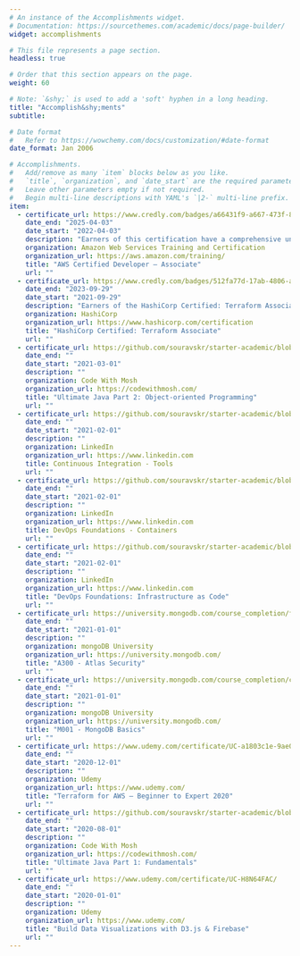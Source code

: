 ```yaml
---
# An instance of the Accomplishments widget.
# Documentation: https://sourcethemes.com/academic/docs/page-builder/
widget: accomplishments

# This file represents a page section.
headless: true

# Order that this section appears on the page.
weight: 60

# Note: `&shy;` is used to add a 'soft' hyphen in a long heading.
title: "Accomplish&shy;ments"
subtitle:

# Date format
#   Refer to https://wowchemy.com/docs/customization/#date-format
date_format: Jan 2006

# Accomplishments.
#   Add/remove as many `item` blocks below as you like.
#   `title`, `organization`, and `date_start` are the required parameters.
#   Leave other parameters empty if not required.
#   Begin multi-line descriptions with YAML's `|2-` multi-line prefix.
item:
  - certificate_url: https://www.credly.com/badges/a66431f9-a667-473f-8c90-5d52dfdf0e2b/public_url
    date_end: "2025-04-03"
    date_start: "2022-04-03"
    description: "Earners of this certification have a comprehensive understanding of application life-cycle management and demonstrated proficiency in writing applications with AWS service APIs, AWS CLI, and SDKs; using containers; and deploying with a CI/CD pipeline. Badge owners are able to develop, deploy, and debug cloud-based applications that follow AWS best practices."
    organization: Amazon Web Services Training and Certification
    organization_url: https://aws.amazon.com/training/
    title: "AWS Certified Developer – Associate"
    url: ""
  - certificate_url: https://www.credly.com/badges/512fa77d-17ab-4806-a844-29cb66fa47ec/public_url
    date_end: "2023-09-29"
    date_start: "2021-09-29"
    description: "Earners of the HashiCorp Certified: Terraform Associate certification know the basic concepts, skills, and use cases associated with open source HashiCorp Terraform. They understand and can utilize Terraform according to the certification objectives. Additionally, they understand why enterprises choose to extend Terraform Open Source with Terraform Enterprise to solve business critical objectives."
    organization: HashiCorp
    organization_url: https://www.hashicorp.com/certification
    title: "HashiCorp Certified: Terraform Associate"
    url: ""
  - certificate_url: https://github.com/souravskr/starter-academic/blob/master/static/certs/certificate-of-completion-for-ultimate-java-part-2-object-oriented-programming.pdf
    date_end: ""
    date_start: "2021-03-01"
    description: ""
    organization: Code With Mosh
    organization_url: https://codewithmosh.com/
    title: "Ultimate Java Part 2: Object-oriented Programming"
    url: ""
  - certificate_url: https://github.com/souravskr/starter-academic/blob/master/static/certs/CertificateOfCompletion_Continuous%20Integration%20Tools.pdf
    date_end: ""
    date_start: "2021-02-01"
    description: ""
    organization: LinkedIn
    organization_url: https://www.linkedin.com
    title: Continuous Integration - Tools
    url: ""
  - certificate_url: https://github.com/souravskr/starter-academic/blob/master/static/certs/CertificateOfCompletion_DevOps%20Foundations%20Containers.pdf
    date_end: ""
    date_start: "2021-02-01"
    description: ""
    organization: LinkedIn
    organization_url: https://www.linkedin.com
    title: DevOps Foundations - Containers
    url: ""
  - certificate_url: https://github.com/souravskr/starter-academic/blob/master/static/certs/CertificateOfCompletion_DevOps%20Foundations%20Infrastructure%20as%20Code.pdf
    date_end: ""
    date_start: "2021-02-01"
    description: ""
    organization: LinkedIn
    organization_url: https://www.linkedin.com
    title: "DevOps Foundations: Infrastructure as Code"
    url: ""
  - certificate_url: https://university.mongodb.com/course_completion/f1b9f6fe-2651-46a6-a9fb-a86f519c624f?utm_source=copy&utm_medium=social&utm_campaign=university_social_sharing
    date_end: ""
    date_start: "2021-01-01"
    description: ""
    organization: mongoDB University
    organization_url: https://university.mongodb.com/
    title: "A300 - Atlas Security"
    url: ""
  - certificate_url: https://university.mongodb.com/course_completion/c483651c-4d75-4ba6-953d-9c46655f2b0b?utm_source=copy&utm_medium=social&utm_campaign=university_social_sharing
    date_end: ""
    date_start: "2021-01-01"
    description: ""
    organization: mongoDB University
    organization_url: https://university.mongodb.com/
    title: "M001 - MongoDB Basics"
    url: ""
  - certificate_url: https://www.udemy.com/certificate/UC-a1803c1e-9ae0-4d8e-8127-a338feb31e03/
    date_end: ""
    date_start: "2020-12-01"
    description: ""
    organization: Udemy
    organization_url: https://www.udemy.com/
    title: "Terraform for AWS – Beginner to Expert 2020"
    url: ""
  - certificate_url: https://github.com/souravskr/starter-academic/blob/master/static/certs/certificate-of-completion-for-ultimate-java-part-1-fundamentals.pdf
    date_end: ""
    date_start: "2020-08-01"
    description: ""
    organization: Code With Mosh
    organization_url: https://codewithmosh.com/
    title: "Ultimate Java Part 1: Fundamentals"
    url: ""
  - certificate_url: https://www.udemy.com/certificate/UC-H8N64FAC/
    date_end: ""
    date_start: "2020-01-01"
    description: ""
    organization: Udemy
    organization_url: https://www.udemy.com/
    title: "Build Data Visualizations with D3.js & Firebase"
    url: ""
---
```

